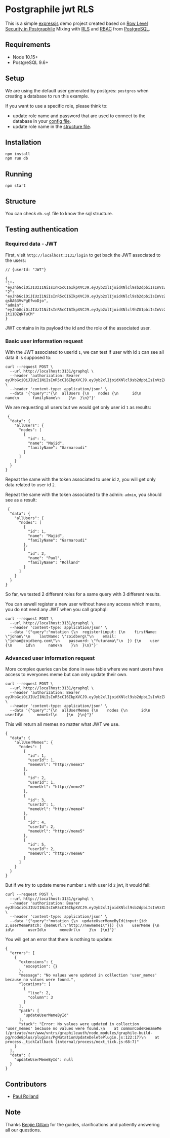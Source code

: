 # Postgraphile jwt RLS

This is a simple [expressjs](https://expressjs.com/) demo project created based on [Row Level Security in Postgraphile](https://www.graphile.org/postgraphile/postgresql-schema-design/#row-level-security)
Mixing with [RLS](https://www.postgresql.org/docs/9.6/user-manag.html) and [RBAC](https://www.postgresql.org/docs/9.6/ddl-rowsecurity.html) from [PostgreSQL](https://www.postgresql.org/).

## Requirements

- Node 10.15+
- PostgreSQL 9.6+

## Setup

We are using the default user generated by postgres: `postgres` when creating a database to run this example.

If you want to use a specific role, please think to:
- update role name and password that are used to connect to the database in your [config file](/config/default.yml#L7-L8).
- update role name in the [structure file](/db.sql#L80-L94).

## Installation

```
npm install
npm run db
```

## Running

```
npm start
```

## Structure

You can check `db.sql` file to know the sql structure.

## Testing authentication

### Required data - JWT
First, visit `http://localhost:3131/login` to get back the JWT associated to the users:

```
// {userId: "JWT"}

{
"1": "eyJhbGciOiJIUzI1NiIsInR5cCI6IkpXVCJ9.eyJyb2xlIjoidXNlcl9sb2dpbiIsInVzZXJfaWQiOjEsImlhdCI6MTU1MDUwMDgwMH0.wqSPESwLzs671yVKyBD0WK_Ppm8oXJOi06UeA7sn7Oc",
"2": "eyJhbGciOiJIUzI1NiIsInR5cCI6IkpXVCJ9.eyJyb2xlIjoidXNlcl9sb2dpbiIsInVzZXJfaWQiOjIsImlhdCI6MTU1MDUwMDgwMH0.gGP7YH84vdsLYiwiF7QK3FV63-qs0A63VvPgEfwoDjo",
"admin": "eyJhbGciOiJIUzI1NiIsInR5cCI6IkpXVCJ9.eyJyb2xlIjoidXNlcl9hZG1pbiIsInVzZXJfaWQiOjAsImlhdCI6MTU1MDUwMDgwMH0.0G1aHgGJcTwCoWCDHBY6pFhZUlb_ML-1t11DZqNTuCM"
}
```

JWT contains in its payload the id and the role of the associated user.


### Basic user information request
With the JWT associated to userId `1`, we can test if user with id `1` can see all data it is supposed to:

```
curl --request POST \
  --url http://localhost:3131/graphql \
  --header 'authorization: Bearer eyJhbGciOiJIUzI1NiIsInR5cCI6IkpXVCJ9.eyJyb2xlIjoidXNlcl9sb2dpbiIsInVzZXJfaWQiOjEsImlhdCI6MTU1MDUwMDgwMH0.wqSPESwLzs671yVKyBD0WK_Ppm8oXJOi06UeA7sn7Oc' \
  --header 'content-type: application/json' \
  --data '{"query":"{\n  allUsers {\n    nodes {\n      id\n      name\n      familyName\n    }\n  }\n}"}'
```

We are requesting all users but we would get only user id `1` as results:

```
 {
  "data": {
    "allUsers": {
      "nodes": [
        {
          "id": 1,
          "name": "Majid",
          "familyName": "Garmaroudi"
        }
      ]
    }
  }
}
```

Repeat the same with the token associated to user id `2`, you will get only data related to user id `2`.

Repeat the same with the token associated to the admin: `admin`, you should see as a result:

```
 {
  "data": {
    "allUsers": {
      "nodes": [
        {
          "id": 1,
          "name": "Majid",
          "familyName": "Garmaroudi"
        },
        {
          "id": 2,
          "name": "Paul",
          "familyName": "Rolland"
        }
      ]
    }
  }
}
```

So far, we tested 2 different roles for a same query with 3 different results.


You can aswell register a new user without have any access which means, you do not need any JWT when you call graphql:

```
curl --request POST \
  --url http://localhost:3131/graphql \
  --header 'content-type: application/json' \
  --data '{"query":"mutation {\n  register(input: {\n    firstName: \"johan\"\n    lastName: \"zoidberg\"\n    email: \"johan@zoidberg.com\"\n    password: \"futurama\"\n  }) {\n    user {\n      id\n      name\n    }\n  }\n}"}'
```

### Advanced user information request

More complex queries can be done in `meme` table where we want users have access to everyones meme but can only update their own.

```
curl --request POST \
  --url http://localhost:3131/graphql \
  --header 'authorization: Bearer eyJhbGciOiJIUzI1NiIsInR5cCI6IkpXVCJ9.eyJyb2xlIjoidXNlcl9sb2dpbiIsInVzZXJfaWQiOjEsImlhdCI6MTU1MDUwNDA3NH0._aM0Z_9F0LXG10yHLThsKtMD0QRPD_VOOH2bbkJep3g' \
  --header 'content-type: application/json' \
  --data '{"query":"{\n  allUserMemes {\n    nodes {\n      id\n      userId\n      memeUrl\n    }\n  }\n}"}'
```

This will return all memes no matter what JWT we use.

```
{
  "data": {
    "allUserMemes": {
      "nodes": [
        {
          "id": 1,
          "userId": 1,
          "memeUrl": "http://meme1"
        },
        {
          "id": 2,
          "userId": 1,
          "memeUrl": "http://meme2"
        },
        {
          "id": 3,
          "userId": 1,
          "memeUrl": "http://meme4"
        },
        {
          "id": 4,
          "userId": 2,
          "memeUrl": "http://meme5"
        },
        {
          "id": 5,
          "userId": 2,
          "memeUrl": "http://meme6"
        }
      ]
    }
  }
}
```

But if we try to update meme number `1` with user id `2` jwt, it would fail:

```
curl --request POST \
  --url http://localhost:3131/graphql \
  --header 'authorization: Bearer eyJhbGciOiJIUzI1NiIsInR5cCI6IkpXVCJ9.eyJyb2xlIjoidXNlcl9sb2dpbiIsInVzZXJfaWQiOjEsImlhdCI6MTU1MDUwNDA3NH0._aM0Z_9F0LXG10yHLThsKtMD0QRPD_VOOH2bbkJep3g' \
  --header 'content-type: application/json' \
  --data '{"query":"mutation {\n  updateUserMemeById(input:{id: 2,userMemePatch: {memeUrl:\"http://newmeme1\"}}) {\n    userMeme {\n      id\n      userId\n      memeUrl\n    }\n  }\n}"}'
```

You will get an error that there is nothing to update:

```
{
  "errors": [
    {
      "extensions": {
        "exception": {}
      },
      "message": "No values were updated in collection 'user_memes' because no values were found.",
      "locations": [
        {
          "line": 2,
          "column": 3
        }
      ],
      "path": [
        "updateUserMemeById"
      ],
      "stack": "Error: No values were updated in collection 'user_memes' because no values were found.\n    at commonCodeRenameMe (/private/var/www/vntrs/graphileauth/node_modules/graphile-build-pg/node8plus/plugins/PgMutationUpdateDeletePlugin.js:122:17)\n    at process._tickCallback (internal/process/next_tick.js:68:7)"
    }
  ],
  "data": {
    "updateUserMemeById": null
  }
}
```

## Contributors

- [Paul Rolland](https://github.com/PaulRolland68)

## Note

Thanks [Benjie Gillam](https://github.com/benjie) for the guides, clarifications and patiently answering all our questions.
